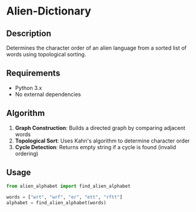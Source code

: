 # Alien-Dictionary

## Description
Determines the character order of an alien language from a sorted list of words using topological sorting.

## Requirements
- Python 3.x
- No external dependencies

## Algorithm
1. **Graph Construction**: Builds a directed graph by comparing adjacent words
2. **Topological Sort**: Uses Kahn's algorithm to determine character order
3. **Cycle Detection**: Returns empty string if a cycle is found (invalid ordering)

## Usage
```python
from alien_alphabet import find_alien_alphabet

words = ["wrt", "wrf", "er", "ett", "rftt"]
alphabet = find_alien_alphabet(words)
